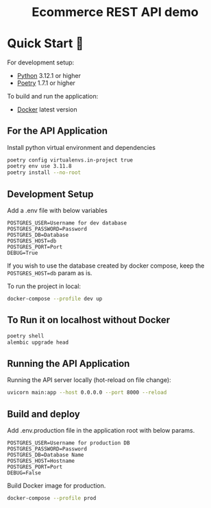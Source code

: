 <p align=center style="font-size:3vw;">
  <b>Ecommerce REST API demo</b><br>
 </p>

# Quick Start 🚀

For development setup:
- [Python](https://www.python.org/downloads/) 3.12.1 or higher
- [Poetry](https://python-poetry.org/docs/#installing-with-the-official-installer) 1.7.1 or higher


To build and run the application:
- [Docker](https://www.docker.com/products/docker-desktop/) latest version

## For the API Application

Install python virtual environment and dependencies

```bash
poetry config virtualenvs.in-project true
poetry env use 3.11.8
poetry install --no-root
```

## Development Setup

Add a .env file with below variables

```
POSTGRES_USER=Username for dev database
POSTGRES_PASSWORD=Password
POSTGRES_DB=Database
POSTGRES_HOST=db
POSTGRES_PORT=Port
DEBUG=True
```
If you wish to use the database created by docker compose, keep the `POSTGRES_HOST=db` param as is. 

To run the project in local:
```bash
docker-compose --profile dev up
```

## To Run it on localhost without Docker

```bash
poetry shell
alembic upgrade head
```

## Running the API Application

Running the API server locally (hot-reload on file change):

```bash
uvicorn main:app --host 0.0.0.0 --port 8000 --reload
```

## Build and deploy
Add .env.production file in the application root with below params.
```
POSTGRES_USER=Username for production DB
POSTGRES_PASSWORD=Password
POSTGRES_DB=Database Name
POSTGRES_HOST=Hostname
POSTGRES_PORT=Port
DEBUG=False
```
Build Docker image for production.
```bash
docker-compose --profile prod
```
